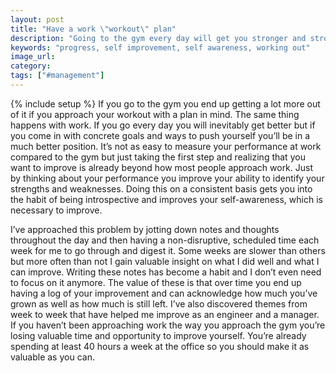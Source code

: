 ```yaml
---
layout: post
title: "Have a work \"workout\" plan"
description: "Going to the gym every day will get you stronger and stronger but having a workout plan will make it even better. Now apply that philosophy to work where we spend more than 8 hours a day."
keywords: "progress, self improvement, self awareness, working out"
image_url:
category:
tags: ["#management"]
---
```

{% include setup %}
If you go to the gym you end up getting a lot more out of it if you approach your workout with a plan in mind. The same thing happens with work. If you go every day you will inevitably get better but if you come in with concrete goals and ways to push yourself you’ll be in a much better position. It’s not as easy to measure your performance at work compared to the gym but just taking the first step and realizing that you want to improve is already beyond how most people approach work. Just by thinking about your performance you improve your ability to identify your strengths and weaknesses. Doing this on a consistent basis gets you into the habit of being introspective and improves your self-awareness, which is necessary to improve.

I’ve approached this problem by jotting down notes and thoughts throughout the day and then having a non-disruptive, scheduled time each week for me to go through and digest it. Some weeks are slower than others but more often than not I gain valuable insight on what I did well and what I can improve. Writing these notes has become a habit and I don’t even need to focus on it anymore. The value of these is that over time you end up having a log of your improvement and can acknowledge how much you’ve grown as well as how much is still left. I’ve also discovered themes from week to week that have helped me improve as an engineer and a manager. If you haven’t been approaching work the way you approach the gym you’re losing valuable time and opportunity to improve yourself. You’re already spending at least 40 hours a week at the office so you should make it as valuable as you can.
